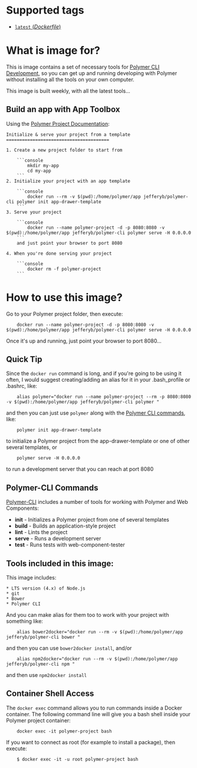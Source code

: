 # Supported tags

-	[`latest` (*Dockerfile*)](https://github.com/jefferyb/docker-polymer-cli/blob/master/Dockerfile)

# What is image for?
This is image contains a set of necessary tools for [Polymer CLI Development](https://www.polymer-project.org/1.0/start/toolbox/set-up),
so you can get up and running developing with Polymer without installing all the tools on your own computer.

This image is built weekly, with all the latest tools...

## Build an app with App Toolbox

Using the [Polymer Project Documentation](https://www.polymer-project.org/1.0/start/toolbox/set-up):

	Initialize & serve your project from a template
	=======================================

	1. Create a new project folder to start from

		```console
			mkdir my-app
			cd my-app
		```
	2. Initialize your project with an app template

		```console
			docker run --rm -v $(pwd):/home/polymer/app jefferyb/polymer-cli polymer init app-drawer-template
		```
	3. Serve your project

		```console
			docker run --name polymer-project -d -p 8080:8080 -v $(pwd):/home/polymer/app jefferyb/polymer-cli polymer serve -H 0.0.0.0
		```
		and just point your browser to port 8080

	4. When you're done serving your project

		```console
			docker rm -f polymer-project
		```

# How to use this image?

Go to your Polymer project folder, then execute:

```console
	docker run --name polymer-project -d -p 8080:8080 -v $(pwd):/home/polymer/app jefferyb/polymer-cli polymer serve -H 0.0.0.0
```

Once it's up and running, just point your browser to port 8080...

## Quick Tip

Since the `docker run` command is long, and if you're going to be using it often, I would suggest creating/adding an alias for it in your .bash_profile or .bashrc, like:

```console
	alias polymer="docker run --name polymer-project --rm -p 8080:8080 -v $(pwd):/home/polymer/app jefferyb/polymer-cli polymer "
```

and then you can just use `polymer` along with the [Polymer CLI commands](https://github.com/Polymer/polymer-cli), like:

```console
	polymer init app-drawer-template
```
to initialize a Polymer project from the app-drawer-template or one of other several templates, or

```console
	polymer serve -H 0.0.0.0
```
to run a development server that you can reach at port 8080

## Polymer-CLI Commands

[Polymer-CLI](https://github.com/Polymer/polymer-cli) includes a number of tools for working with Polymer and Web Components:

  * __init__ - Initializes a Polymer project from one of several templates
  * __build__	- Builds an application-style project
  * __lint__ - Lints the project
  * __serve__	- Runs a development server
  * __test__ - Runs tests with web-component-tester

## Tools included in this image:

This image includes:

	* LTS version (4.x) of Node.js
	* git
	* Bower
	* Polymer CLI

And you can make alias for them too to work with your project with something like:
```console
	alias bower2docker="docker run --rm -v $(pwd):/home/polymer/app jefferyb/polymer-cli bower "
```
and then you can use `bower2docker install`, and/or
```console
	alias npm2docker="docker run --rm -v $(pwd):/home/polymer/app jefferyb/polymer-cli npm "
```
and then use `npm2docker install`

## Container Shell Access

The `docker exec` command allows you to run commands inside a Docker container. The following command line will give you a bash shell inside your Polymer project container:

```console
	docker exec -it polymer-project bash
```

If you want to connect as root (for example to install a package), then execute:

```console
	$ docker exec -it -u root polymer-project bash
```
